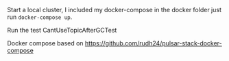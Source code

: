 Start a local cluster, I included my docker-compose in the docker folder just run `docker-compose up`.

Run the test CantUseTopicAfterGCTest

Docker compose based on https://github.com/rudh24/pulsar-stack-docker-compose